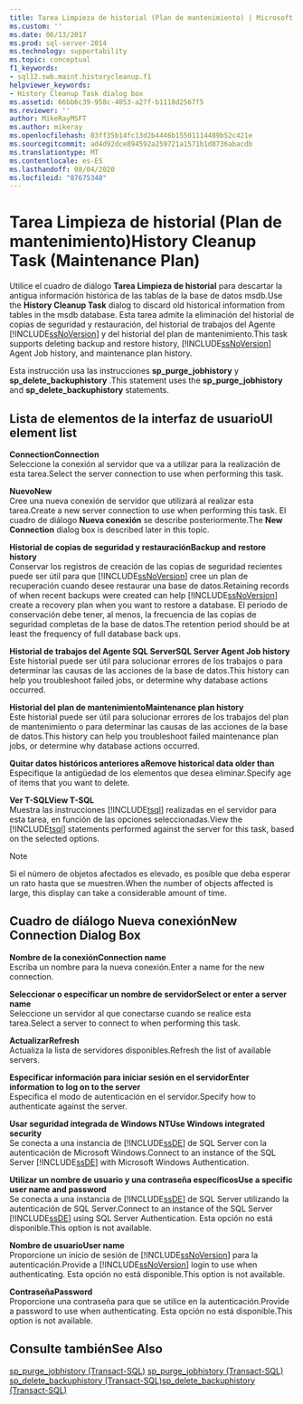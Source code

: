 ```yaml
---
title: Tarea Limpieza de historial (Plan de mantenimiento) | Microsoft Docs
ms.custom: ''
ms.date: 06/13/2017
ms.prod: sql-server-2014
ms.technology: supportability
ms.topic: conceptual
f1_keywords:
- sql12.swb.maint.historycleanup.f1
helpviewer_keywords:
- History Cleanup Task dialog box
ms.assetid: 66bb6c39-958c-4053-a27f-b1118d2567f5
ms.reviewer: ''
author: MikeRayMSFT
ms.author: mikeray
ms.openlocfilehash: 03ff35b14fc13d2b4446b15501114489b52c421e
ms.sourcegitcommit: ad4d92dce894592a259721a1571b1d8736abacdb
ms.translationtype: MT
ms.contentlocale: es-ES
ms.lasthandoff: 08/04/2020
ms.locfileid: "87675348"
---
```

# <a name="history-cleanup-task-maintenance-plan"></a><span data-ttu-id="4d17e-102">Tarea Limpieza de historial (Plan de mantenimiento)</span><span class="sxs-lookup"><span data-stu-id="4d17e-102">History Cleanup Task (Maintenance Plan)</span></span>

  <span data-ttu-id="4d17e-103">Utilice el cuadro de diálogo **Tarea Limpieza de historial** para descartar la antigua información histórica de las tablas de la base de datos msdb.</span><span class="sxs-lookup"><span data-stu-id="4d17e-103">Use the **History Cleanup Task** dialog to discard old historical information from tables in the msdb database.</span></span> <span data-ttu-id="4d17e-104">Esta tarea admite la eliminación del historial de copias de seguridad y restauración, del historial de trabajos del Agente [!INCLUDE[ssNoVersion](../../includes/ssnoversion-md.md)] y del historial del plan de mantenimiento.</span><span class="sxs-lookup"><span data-stu-id="4d17e-104">This task supports deleting backup and restore history, [!INCLUDE[ssNoVersion](../../includes/ssnoversion-md.md)] Agent Job history, and maintenance plan history.</span></span>  
  
 <span data-ttu-id="4d17e-105">Esta instrucción usa las instrucciones **sp_purge_jobhistory** y **sp_delete_backuphistory** .</span><span class="sxs-lookup"><span data-stu-id="4d17e-105">This statement uses the **sp_purge_jobhistory** and **sp_delete_backuphistory** statements.</span></span>  
  
## <a name="ui-element-list"></a><span data-ttu-id="4d17e-106">Lista de elementos de la interfaz de usuario</span><span class="sxs-lookup"><span data-stu-id="4d17e-106">UI element list</span></span>  
 <span data-ttu-id="4d17e-107">**Connection**</span><span class="sxs-lookup"><span data-stu-id="4d17e-107">**Connection**</span></span>  
 <span data-ttu-id="4d17e-108">Seleccione la conexión al servidor que va a utilizar para la realización de esta tarea.</span><span class="sxs-lookup"><span data-stu-id="4d17e-108">Select the server connection to use when performing this task.</span></span>  
  
 <span data-ttu-id="4d17e-109">**Nuevo**</span><span class="sxs-lookup"><span data-stu-id="4d17e-109">**New**</span></span>  
 <span data-ttu-id="4d17e-110">Cree una nueva conexión de servidor que utilizará al realizar esta tarea.</span><span class="sxs-lookup"><span data-stu-id="4d17e-110">Create a new server connection to use when performing this task.</span></span> <span data-ttu-id="4d17e-111">El cuadro de diálogo **Nueva conexión** se describe posteriormente.</span><span class="sxs-lookup"><span data-stu-id="4d17e-111">The **New Connection** dialog box is described later in this topic.</span></span>  
  
 <span data-ttu-id="4d17e-112">**Historial de copias de seguridad y restauración**</span><span class="sxs-lookup"><span data-stu-id="4d17e-112">**Backup and restore history**</span></span>  
 <span data-ttu-id="4d17e-113">Conservar los registros de creación de las copias de seguridad recientes puede ser útil para que [!INCLUDE[ssNoVersion](../../includes/ssnoversion-md.md)] cree un plan de recuperación cuando desee restaurar una base de datos.</span><span class="sxs-lookup"><span data-stu-id="4d17e-113">Retaining records of when recent backups were created can help [!INCLUDE[ssNoVersion](../../includes/ssnoversion-md.md)] create a recovery plan when you want to restore a database.</span></span> <span data-ttu-id="4d17e-114">El periodo de conservación debe tener, al menos, la frecuencia de las copias de seguridad completas de la base de datos.</span><span class="sxs-lookup"><span data-stu-id="4d17e-114">The retention period should be at least the frequency of full database back ups.</span></span>  
  
 <span data-ttu-id="4d17e-115">**Historial de trabajos del Agente SQL Server**</span><span class="sxs-lookup"><span data-stu-id="4d17e-115">**SQL Server Agent Job history**</span></span>  
 <span data-ttu-id="4d17e-116">Este historial puede ser útil para solucionar errores de los trabajos o para determinar las causas de las acciones de la base de datos.</span><span class="sxs-lookup"><span data-stu-id="4d17e-116">This history can help you troubleshoot failed jobs, or determine why database actions occurred.</span></span>  
  
 <span data-ttu-id="4d17e-117">**Historial del plan de mantenimiento**</span><span class="sxs-lookup"><span data-stu-id="4d17e-117">**Maintenance plan history**</span></span>  
 <span data-ttu-id="4d17e-118">Este historial puede ser útil para solucionar errores de los trabajos del plan de mantenimiento o para determinar las causas de las acciones de la base de datos.</span><span class="sxs-lookup"><span data-stu-id="4d17e-118">This history can help you troubleshoot failed maintenance plan jobs, or determine why database actions occurred.</span></span>  
  
 <span data-ttu-id="4d17e-119">**Quitar datos históricos anteriores a**</span><span class="sxs-lookup"><span data-stu-id="4d17e-119">**Remove historical data older than**</span></span>  
 <span data-ttu-id="4d17e-120">Especifique la antigüedad de los elementos que desea eliminar.</span><span class="sxs-lookup"><span data-stu-id="4d17e-120">Specify age of items that you want to delete.</span></span>  
  
 <span data-ttu-id="4d17e-121">**Ver T-SQL**</span><span class="sxs-lookup"><span data-stu-id="4d17e-121">**View T-SQL**</span></span>  
 <span data-ttu-id="4d17e-122">Muestra las instrucciones [!INCLUDE[tsql](../../includes/tsql-md.md)] realizadas en el servidor para esta tarea, en función de las opciones seleccionadas.</span><span class="sxs-lookup"><span data-stu-id="4d17e-122">View the [!INCLUDE[tsql](../../includes/tsql-md.md)] statements performed against the server for this task, based on the selected options.</span></span>  
  
> [!NOTE]  
>  <span data-ttu-id="4d17e-123">Si el número de objetos afectados es elevado, es posible que deba esperar un rato hasta que se muestren.</span><span class="sxs-lookup"><span data-stu-id="4d17e-123">When the number of objects affected is large, this display can take a considerable amount of time.</span></span>  
  
## <a name="new-connection-dialog-box"></a><span data-ttu-id="4d17e-124">Cuadro de diálogo Nueva conexión</span><span class="sxs-lookup"><span data-stu-id="4d17e-124">New Connection Dialog Box</span></span>  
 <span data-ttu-id="4d17e-125">**Nombre de la conexión**</span><span class="sxs-lookup"><span data-stu-id="4d17e-125">**Connection name**</span></span>  
 <span data-ttu-id="4d17e-126">Escriba un nombre para la nueva conexión.</span><span class="sxs-lookup"><span data-stu-id="4d17e-126">Enter a name for the new connection.</span></span>  
  
 <span data-ttu-id="4d17e-127">**Seleccionar o especificar un nombre de servidor**</span><span class="sxs-lookup"><span data-stu-id="4d17e-127">**Select or enter a server name**</span></span>  
 <span data-ttu-id="4d17e-128">Seleccione un servidor al que conectarse cuando se realice esta tarea.</span><span class="sxs-lookup"><span data-stu-id="4d17e-128">Select a server to connect to when performing this task.</span></span>  
  
 <span data-ttu-id="4d17e-129">**Actualizar**</span><span class="sxs-lookup"><span data-stu-id="4d17e-129">**Refresh**</span></span>  
 <span data-ttu-id="4d17e-130">Actualiza la lista de servidores disponibles.</span><span class="sxs-lookup"><span data-stu-id="4d17e-130">Refresh the list of available servers.</span></span>  
  
 <span data-ttu-id="4d17e-131">**Especificar información para iniciar sesión en el servidor**</span><span class="sxs-lookup"><span data-stu-id="4d17e-131">**Enter information to log on to the server**</span></span>  
 <span data-ttu-id="4d17e-132">Especifica el modo de autenticación en el servidor.</span><span class="sxs-lookup"><span data-stu-id="4d17e-132">Specify how to authenticate against the server.</span></span>  
  
 <span data-ttu-id="4d17e-133">**Usar seguridad integrada de Windows NT**</span><span class="sxs-lookup"><span data-stu-id="4d17e-133">**Use Windows integrated security**</span></span>  
 <span data-ttu-id="4d17e-134">Se conecta a una instancia de [!INCLUDE[ssDE](../../includes/ssde-md.md)] de SQL Server con la autenticación de Microsoft Windows.</span><span class="sxs-lookup"><span data-stu-id="4d17e-134">Connect to an instance of the SQL Server [!INCLUDE[ssDE](../../includes/ssde-md.md)] with Microsoft Windows Authentication.</span></span>  
  
 <span data-ttu-id="4d17e-135">**Utilizar un nombre de usuario y una contraseña específicos**</span><span class="sxs-lookup"><span data-stu-id="4d17e-135">**Use a specific user name and password**</span></span>  
 <span data-ttu-id="4d17e-136">Se conecta a una instancia de [!INCLUDE[ssDE](../../includes/ssde-md.md)] de SQL Server utilizando la autenticación de SQL Server.</span><span class="sxs-lookup"><span data-stu-id="4d17e-136">Connect to an instance of the SQL Server [!INCLUDE[ssDE](../../includes/ssde-md.md)] using SQL Server Authentication.</span></span> <span data-ttu-id="4d17e-137">Esta opción no está disponible.</span><span class="sxs-lookup"><span data-stu-id="4d17e-137">This option is not available.</span></span>  
  
 <span data-ttu-id="4d17e-138">**Nombre de usuario**</span><span class="sxs-lookup"><span data-stu-id="4d17e-138">**User name**</span></span>  
 <span data-ttu-id="4d17e-139">Proporcione un inicio de sesión de [!INCLUDE[ssNoVersion](../../includes/ssnoversion-md.md)] para la autenticación.</span><span class="sxs-lookup"><span data-stu-id="4d17e-139">Provide a [!INCLUDE[ssNoVersion](../../includes/ssnoversion-md.md)] login to use when authenticating.</span></span> <span data-ttu-id="4d17e-140">Esta opción no está disponible.</span><span class="sxs-lookup"><span data-stu-id="4d17e-140">This option is not available.</span></span>  
  
 <span data-ttu-id="4d17e-141">**Contraseña**</span><span class="sxs-lookup"><span data-stu-id="4d17e-141">**Password**</span></span>  
 <span data-ttu-id="4d17e-142">Proporcione una contraseña para que se utilice en la autenticación.</span><span class="sxs-lookup"><span data-stu-id="4d17e-142">Provide a password to use when authenticating.</span></span> <span data-ttu-id="4d17e-143">Esta opción no está disponible.</span><span class="sxs-lookup"><span data-stu-id="4d17e-143">This option is not available.</span></span>  
  
## <a name="see-also"></a><span data-ttu-id="4d17e-144">Consulte también</span><span class="sxs-lookup"><span data-stu-id="4d17e-144">See Also</span></span>  
 <span data-ttu-id="4d17e-145">[sp_purge_jobhistory &#40;Transact-SQL&#41;](/sql/relational-databases/system-stored-procedures/sp-purge-jobhistory-transact-sql) </span><span class="sxs-lookup"><span data-stu-id="4d17e-145">[sp_purge_jobhistory &#40;Transact-SQL&#41;](/sql/relational-databases/system-stored-procedures/sp-purge-jobhistory-transact-sql) </span></span>  
 [<span data-ttu-id="4d17e-146">sp_delete_backuphistory &#40;Transact-SQL&#41;</span><span class="sxs-lookup"><span data-stu-id="4d17e-146">sp_delete_backuphistory &#40;Transact-SQL&#41;</span></span>](/sql/relational-databases/system-stored-procedures/sp-delete-backuphistory-transact-sql)  
  
  
